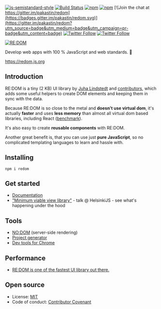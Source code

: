 [![js-semistandard-style](https://img.shields.io/badge/code%20style-semistandard-brightgreen.svg?maxAge=60&style=flat-square)](https://github.com/Flet/semistandard)
[![Build Status](https://img.shields.io/travis/redom/redom/master.svg?maxAge=60&style=flat-square)](https://travis-ci.org/redom/redom?branch=master)
[![npm](https://img.shields.io/npm/v/redom.svg?maxAge=60&style=flat-square)](https://www.npmjs.com/package/redom)
[![npm](https://img.shields.io/npm/l/redom.svg?maxAge=60&style=flat-square)](https://github.com/redom/redom/blob/master/LICENSE)
[![Join the chat at https://gitter.im/pakastin/redom](https://badges.gitter.im/pakastin/redom.svg)](https://gitter.im/pakastin/redom?utm_source=badge&utm_medium=badge&utm_campaign=pr-badge&utm_content=badge)
[![Twitter Follow](https://img.shields.io/twitter/follow/pakastin.svg?style=social&maxAge=60)](https://twitter.com/pakastin)
[![Twitter Follow](https://img.shields.io/twitter/follow/redomjs.svg?style=social&maxAge=60)](https://twitter.com/redomjs)

[![RE:DOM](https://redom.js.org/img/title.png)](https://redom.js.org)

Develop web apps with 100 % JavaScript and web standards. 🚀

https://redom.js.org

## Introduction

RE:DOM is a tiny (2 KB) UI library by [Juha Lindstedt](https://pakastin.fi) and [contributors](https://github.com/redom/redom/graphs/contributors), which adds some useful helpers to create DOM elements and keeping them in sync with the data.

Because RE:DOM is so close to the metal and **doesn't use virtual dom**, it's actually **faster** and uses **less memory** than almost all virtual dom based libraries, including React ([benchmark](https://rawgit.com/krausest/js-framework-benchmark/master/webdriver-ts-results/table.html)).

It's also easy to create **reusable components** with RE:DOM.

Another great benefit is, that you can use just **pure JavaScript**, so no complicated templating languages to learn and hassle with.

## Installing
```
npm i redom
```

## Get started
- [Documentation](https://redom.js.org/documentation)
- ["Minimum viable view library"](https://www.youtube.com/watch?v=0nh2EK1xveg) - talk @ HelsinkiJS - see what's happening under the hood

## Tools
- [NO:DOM](https://github.com/redom/nodom) (server-side rendering)
- [Project generator](https://github.com/redom/redom-cli)
- [Dev tools for Chrome](https://github.com/redom/redom-devtools)

## Performance
- [RE:DOM is one of the fastest UI library out there.](https://rawgit.com/krausest/js-framework-benchmark/master/webdriver-ts-results/table.html)

## Open source
- License: [MIT](https://github.com/redom/redom/blob/master/LICENSE)
- Code of conduct: [Contributor Covenant](https://github.com/redom/redom/blob/master/CODE_OF_CONDUCT.md)
